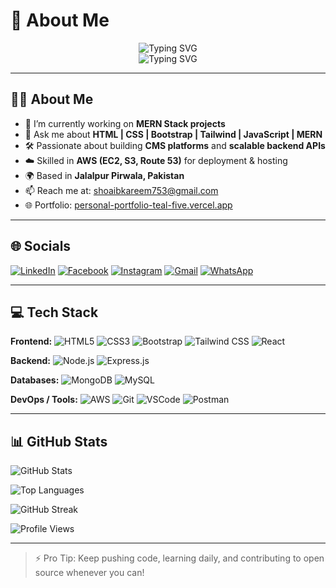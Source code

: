 # 💫 About Me

<div align="center">
  <img src="https://readme-typing-svg.demolab.com?font=Fira+Code&weight=500&pause=1000&center=true&multiline=true&random=false&width=600&height=90&lines=Hi+%F0%9F%91%8B%2C+I'm+Muhammad+Shoaib+;I+am+an+inquisitive+and+passionate+learner+%F0%9F%92%A1;Currently%2C+I+am+working+on+full-stack+development" alt="Typing SVG">
</div>

<div align="center">
  <img src="https://readme-typing-svg.demolab.com?font=Fira+Code&weight=500&pause=1000&center=true&multiline=true&random=false&width=600&height=90&lines=Hi+%F0%9F%91%8B%2C+I'm+Muhammad+Shoaib+;Passionate+MERN+Stack+Developer+%F0%9F%92%BB;CMS+%7C+APIs+%7C+Offline+Apps+%7C+AWS+Deployments" alt="Typing SVG">
</div>


---

## 👨‍💻 About Me

- 🔭 I’m currently working on **MERN Stack projects**
- 💬 Ask me about **HTML | CSS | Bootstrap | Tailwind | JavaScript | MERN**
- 🛠️ Passionate about building **CMS platforms** and **scalable backend APIs**
- ☁️ Skilled in **AWS (EC2, S3, Route 53)** for deployment & hosting
- 🌍 Based in **Jalalpur Pirwala, Pakistan**
- 📫 Reach me at: [shoaibkareem753@gmail.com](mailto:shoaibkareem753@gmail.com)
- 🌐 Portfolio: [personal-portfolio-teal-five.vercel.app](https://personal-portfolio-teal-five.vercel.app)

---

## 🌐 Socials

[![LinkedIn](https://img.shields.io/badge/LinkedIn-%230077B5.svg?style=for-the-badge&logo=linkedin&logoColor=white)](https://www.linkedin.com/in/muhammad-shoaib-0837b922a)
[![Facebook](https://img.shields.io/badge/Facebook-%231877F2.svg?style=for-the-badge&logo=facebook&logoColor=white)](https://web.facebook.com/profile.php?id=100010405754427&_rdc=1&_rdr)
[![Instagram](https://img.shields.io/badge/Instagram-%23E4405F.svg?style=for-the-badge&logo=instagram&logoColor=white)](https://www.instagram.com/shoaib_7619/)
[![Gmail](https://img.shields.io/badge/Email-D14836?style=for-the-badge&logo=gmail&logoColor=white)](mailto:shoaibkareem753@gmail.com)
[![WhatsApp](https://img.shields.io/badge/WhatsApp-25D366?style=for-the-badge&logo=whatsapp&logoColor=white)](https://wa.me/923176384753)

---

## 💻 Tech Stack

**Frontend:**
![HTML5](https://img.shields.io/badge/html5-%23E34F26.svg?style=for-the-badge&logo=html5&logoColor=white)
![CSS3](https://img.shields.io/badge/css3-%231572B6.svg?style=for-the-badge&logo=css3&logoColor=white)
![Bootstrap](https://img.shields.io/badge/bootstrap-%23563D7C.svg?style=for-the-badge&logo=bootstrap&logoColor=white)
![Tailwind CSS](https://img.shields.io/badge/Tailwind_CSS-%2338B2AC.svg?style=for-the-badge&logo=tailwind-css&logoColor=white)
![React](https://img.shields.io/badge/react-%2320232a.svg?style=for-the-badge&logo=react&logoColor=%2361DAFB)

**Backend:**
![Node.js](https://img.shields.io/badge/node.js-%236DA55F.svg?style=for-the-badge&logo=node.js&logoColor=white)
![Express.js](https://img.shields.io/badge/express.js-%23404D59.svg?style=for-the-badge&logo=express&logoColor=white)

**Databases:**
![MongoDB](https://img.shields.io/badge/MongoDB-%234ea94b.svg?style=for-the-badge&logo=mongodb&logoColor=white)
![MySQL](https://img.shields.io/badge/mysql-%2300f.svg?style=for-the-badge&logo=mysql&logoColor=white)

**DevOps / Tools:**
![AWS](https://img.shields.io/badge/AWS-232F3E?style=for-the-badge&logo=amazonaws&logoColor=white)
![Git](https://img.shields.io/badge/Git-%23F05033.svg?style=for-the-badge&logo=git&logoColor=white)
![VSCode](https://img.shields.io/badge/VSCode-%23007ACC.svg?style=for-the-badge&logo=visual-studio-code&logoColor=white)
![Postman](https://img.shields.io/badge/Postman-FF6C37?style=for-the-badge&logo=postman&logoColor=white)

---

## 📊 GitHub Stats

<p align="left">
  <img src="https://github-readme-stats.vercel.app/api?username=shoaib7619&show_icons=true&theme=default" alt="GitHub Stats" />
</p>

<p align="left">
  <img src="https://github-readme-stats.vercel.app/api/top-langs/?username=shoaib7619&layout=compact&theme=default" alt="Top Languages" />
</p>

<p align="left">
  <img src="https://github-readme-streak-stats.herokuapp.com/?user=shoaib7619&theme=default" alt="GitHub Streak" />
</p>

<p align="left">
  <img src="https://komarev.com/ghpvc/?username=shoaib7619&label=Profile%20views&color=0e75b6&style=flat" alt="Profile Views" />
</p>

---

> ⚡ Pro Tip: Keep pushing code, learning daily, and contributing to open source whenever you can!
